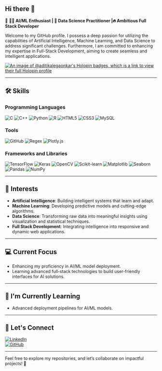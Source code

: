 ## Hi there 👋
🚀  **👩‍💻 AI/ML Enthusiast | 🌱 Data Science Practitioner |🔥 Ambitious Full Stack Developer**  

Welcome to my GitHub profile. I possess a deep passion for utilizing the capabilities of Artificial Intelligence, Machine Learning, and Data Science to address significant challenges. Furthermore, I am committed to enhancing my expertise in Full-Stack Development, aiming to create seamless and intelligent applications.  

<!--
**AditiKalegaonkar/AditiKalegaonkar** is a ✨ _special_ ✨ repository because its `README.md` (this file) appears on your GitHub profile.

Here are some ideas to get you started:

- 🔭 I’m currently working on ...
- 🌱 I’m currently learning ...
- 👯 I’m looking to collaborate on ...
- 🤔 I’m looking for help with ...
- 💬 Ask me about ...
- 📫 How to reach me: ...
- 😄 Pronouns: ...
- ⚡ Fun fact: ...
-->

[![An image of @aditikalegaonkar's Holopin badges, which is a link to view their full Holopin profile](https://holopin.me/aditikalegaonkar)](https://holopin.io/@aditikalegaonkar)

---

## 🛠️ Skills  
### Programming Languages  
<p align="left">
  <img src="https://img.shields.io/badge/C-00599C?style=for-the-badge&logo=c&logoColor=white" alt="C" />
  <img src="https://img.shields.io/badge/C++-00599C?style=for-the-badge&logo=cplusplus&logoColor=white" alt="C++" />
  <img src="https://img.shields.io/badge/Python-3776AB?style=for-the-badge&logo=python&logoColor=white" alt="Python" />
  <img src="https://img.shields.io/badge/R-276DC3?style=for-the-badge&logo=r&logoColor=white" alt="R" />
  <img src="https://img.shields.io/badge/HTML5-E34F26?style=for-the-badge&logo=html5&logoColor=white" alt="HTML5" />
  <img src="https://img.shields.io/badge/CSS3-1572B6?style=for-the-badge&logo=css3&logoColor=white" alt="CSS3" />
  <img src="https://img.shields.io/badge/MySQL-4479A1?style=for-the-badge&logo=mysql&logoColor=white" alt="MySQL" />
</p>

### Tools  
<p align="left">
  <img src="https://img.shields.io/badge/GitHub-181717?style=for-the-badge&logo=github&logoColor=white" alt="GitHub" />
  <img src="https://img.shields.io/badge/Regex-E34F26?style=for-the-badge&logo=regex&logoColor=white" alt="Regex" />
  <img src="https://img.shields.io/badge/Plotly.js-3F4F75?style=for-the-badge&logo=plotly&logoColor=white" alt="Plotly.js" />
</p>

### Frameworks and Libraries  
<p align="left">
  <img src="https://img.shields.io/badge/TensorFlow-FF6F00?style=for-the-badge&logo=tensorflow&logoColor=white" alt="TensorFlow" />
  <img src="https://img.shields.io/badge/Keras-D00000?style=for-the-badge&logo=keras&logoColor=white" alt="Keras" />
  <img src="https://img.shields.io/badge/OpenCV-5C3EE8?style=for-the-badge&logo=opencv&logoColor=white" alt="OpenCV" />
  <img src="https://img.shields.io/badge/Scikit--learn-F7931E?style=for-the-badge&logo=scikit-learn&logoColor=white" alt="Scikit-learn" />
  <img src="https://img.shields.io/badge/Matplotlib-11557C?style=for-the-badge&logo=python&logoColor=white" alt="Matplotlib" />
  <img src="https://img.shields.io/badge/Seaborn-0078D4?style=for-the-badge&logo=python&logoColor=white" alt="Seaborn" />
  <img src="https://img.shields.io/badge/Pandas-150458?style=for-the-badge&logo=pandas&logoColor=white" alt="Pandas" />
  <img src="https://img.shields.io/badge/NumPy-013243?style=for-the-badge&logo=numpy&logoColor=white" alt="NumPy" />
</p>
 

---

## 🌟 Interests  
- **Artificial Intelligence**: Building intelligent systems that learn and adapt.  
- **Machine Learning**: Developing predictive models and cutting-edge algorithms.  
- **Data Science**: Transforming raw data into meaningful insights using visualization and statistical techniques.  
- **Full Stack Development**: Integrating intelligence into responsive and dynamic web applications.  

---

## 💻 Current Focus  
- Enhancing my proficiency in AI/ML model deployment.  
- Learning advanced full-stack technologies to build user-friendly interfaces for AI solutions.  

---

## 🌱 I'm Currently Learning  
- Advanced deployment pipelines for AI/ML models.  
---

## 🔗 Let's Connect  
[![LinkedIn](https://img.shields.io/badge/LinkedIn-0077B5?style=for-the-badge&logo=linkedin&logoColor=white)](https://www.linkedin.com/in/aditi-kalegaonkar-6016a0302/)  
[![GitHub](https://img.shields.io/badge/GitHub-181717?style=for-the-badge&logo=github&logoColor=white)](https://github.com/AditiKalegaonkar)  

---

Feel free to explore my repositories, and let’s collaborate on impactful projects! 🚀

